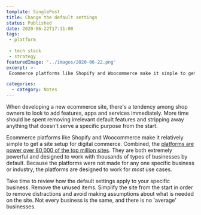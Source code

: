 ```yaml
---
template: SinglePost
title: Change the default settings
status: Published
date: 2020-06-22T17:11:00
tags:
 - platform 
 - tech stack
 - strategy  
featuredImage: '../images/2020-06-22.png'
excerpt: >-
 Ecommerce platforms like Shopify and Woocommerce make it simple to get a site setup for digital commerce. Because the platforms were not made for any one specific business or industry, the platforms are designed to work for *most* use cases. 

categories:
  - category: Notes
---
```

When developing a new ecommerce site, there's a tendency among shop owners to look to add features, apps and services immediately. More time should be spent removing irrelevant default features and stripping away anything that doesn't serve a specific purpose from the start.

Ecommerce platforms like Shopify and Woocommerce make it relatively simple to get a site setup for digital commerce. Combined, the [platforms are power over 80,000 of the top million sites](https://trends.builtwith.com/shop). They are both extremely powerful and designed to work with thousands of types of businesses by default. Because the platforms were not made for any one specific business or industry, the platforms are designed to work for *most* use cases.

Take time to review how the default settings apply to your specific business. Remove the unused items. Simplify the site from the start in order to remove distractions and avoid making assumptions about what is needed on the site. Not every business is the same, and there is no 'average' businesses.
